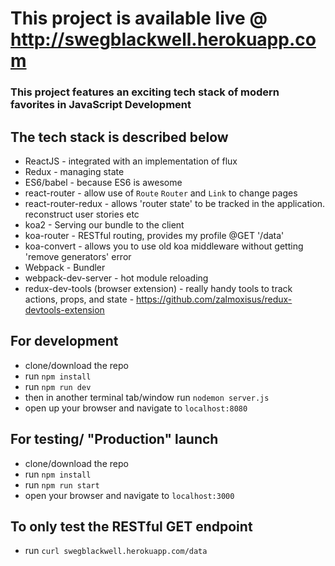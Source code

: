 # This project is available live @ http://swegblackwell.herokuapp.com

### This project features an exciting tech stack of modern favorites in JavaScript Development

## The tech stack is described below

- ReactJS - integrated with an implementation of flux
- Redux - managing state
- ES6/babel - because ES6 is awesome 
- react-router - allow use of `Route` `Router` and `Link` to change pages 
- react-router-redux - allows 'router state' to be tracked in the application. reconstruct user stories etc
- koa2 - Serving our bundle to the client
- koa-router - RESTful routing, provides my profile @GET '/data'
- koa-convert - allows you to use old koa middleware without getting 'remove generators' error
- Webpack - Bundler
- webpack-dev-server - hot module reloading
- redux-dev-tools (browser extension) - really handy tools to track actions, props, and state - https://github.com/zalmoxisus/redux-devtools-extension


## For development

- clone/download the repo
- run `npm install`
- run `npm run dev`
- then in another terminal tab/window run `nodemon server.js`
- open up your browser and navigate to `localhost:8080`

## For testing/ "Production" launch

- clone/download the repo
- run `npm install`
- run `npm run start`
- open your browser and navigate to `localhost:3000`

## To only test the RESTful GET endpoint
- run `curl swegblackwell.herokuapp.com/data`
